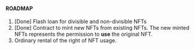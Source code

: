 #### ROADMAP

1. [Done] Flash loan for divisible and non-divisible NFTs
2. [Done] Contract to mint new NFTs from existing NFTs. The new minted NFTs represents the permission to **use** the original NFT. 
3. Ordinary rental of the right of NFT usage. 

